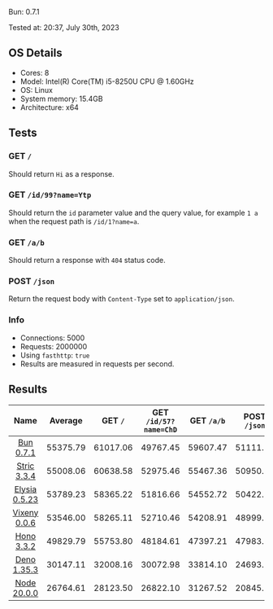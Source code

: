 Bun: 0.7.1

Tested at: 20:37, July 30th, 2023

## OS Details
- Cores: 8
- Model: Intel(R) Core(TM) i5-8250U CPU @ 1.60GHz
- OS: Linux
- System memory: 15.4GB
- Architecture: x64
## Tests
### GET `/`
Should return `Hi` as a response.
### GET `/id/99?name=Ytp`
Should return the `id` parameter value and the query value, for example `1 a` when the request path is `/id/1?name=a`.
### GET `/a/b`
Should return a response with `404` status code.
### POST `/json`
Return the request body with `Content-Type` set to `application/json`.
### Info
- Connections: 5000
- Requests: 2000000
- Using `fasthttp`: `true`
- Results are measured in requests per second.

## Results
| Name | Average | GET `/` | GET `/id/57?name=ChD` | GET `/a/b` | POST `/json` |
|  :---: | :---: | :---: | :---: | :---: | :---: |
| [Bun 0.7.1](/results/Bun) | 55375.79 | 61017.06 | 49767.45 | 59607.47 | 51111.19 |
| [Stric 3.3.4](/results/Stric) | 55008.06 | 60638.58 | 52975.46 | 55467.36 | 50950.83 |
| [Elysia 0.5.23](/results/Elysia) | 53789.23 | 58365.22 | 51816.66 | 54552.72 | 50422.33 |
| [Vixeny 0.0.6](/results/Vixeny) | 53546.00 | 58265.11 | 52710.46 | 54208.91 | 48999.52 |
| [Hono 3.3.2](/results/Hono) | 49829.79 | 55753.80 | 48184.61 | 47397.21 | 47983.54 |
| [Deno 1.35.3](/results/Deno) | 30147.11 | 32008.16 | 30072.98 | 33814.10 | 24693.20 |
| [Node 20.0.0](/results/Node) | 26764.61 | 28123.50 | 26822.10 | 31267.52 | 20845.32 |